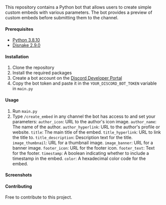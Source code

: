 This repository contains a Python bot that allows users to create simple custom embeds with various parameters. The bot provides a preview of custom embeds before submitting them to the channel.

#### Prerequisites
- [Python 3.8.10](https://www.python.org/downloads/release/python-3810/)
- [Disnake 2.9.0](https://pypi.org/project/disnake/)

#### Installation
1. Clone the repository
2. Install the required packages
3. Create a bot account on the [Discord Developer Portal](https://discord.com/developers/applications)
4. Copy the bot token and paste it in the `YOUR_DISCORD_BOT_TOKEN` variable in `main.py`

#### Usage
1. Run `main.py`
2. Type `/create_embed` in any channel the bot has access to and set your parameters:
`author_icon`: URL to the author's icon image.
`author_name`: The name of the author.
`author_hyperlink`: URL to the author's profile or website.
`title`: The main title of the embed.
`title_hyperlink`: URL to link the title to.
`title_description`: Description text for the title.
`image_thumbnail`: URL for a thumbnail image.
`image_banner`: URL for a banner image.
`footer_icon`: URL for the footer icon.
`footer_text`: Text for the footer.
`timestamp`: A boolean indicating whether to include a timestamp in the embed.
`color`: A hexadecimal color code for the embed.

#### Screenshots

#### Contributing
Free to contribute to this project.